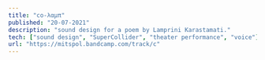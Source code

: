 ```yaml
---
title: "c​ο​-​λ​α​μ​π" 
published: "20-07-2021"
description: "sound design for a poem by Lamprini Karastamati."
tech: ["sound design", "SuperCollider", "theater performance", "voice"]
url: "https://mitspol.bandcamp.com/track/c"
---
```


